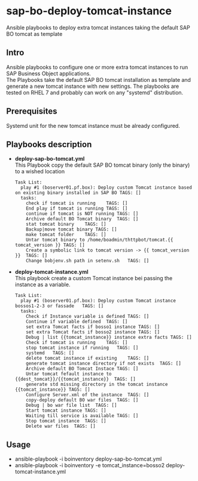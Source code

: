 # sap-bo-deploy-tomcat-instance
Ansible playbooks to deploy extra tomcat instances taking the default SAP BO tomcat as template
## Intro
Ansible playbooks to configure one or more extra tomcat instances to run SAP Business Object applications. \
The Playbooks take the default SAP BO tomcat installation as template and generate a new tomcat instance with new settings.
The playbooks are tested on RHEL 7 and probably can work on any "systemd" distribution.
## Prerequisites
Systemd unit for the new tomcat instance must be already configured.
## Playbooks description
* **deploy-sap-bo-tomcat.yml** \
This Playbook copy the default SAP BO tomcat binary (only the binary) to a wished location
  ```
  Task List:
    play #1 (boserver01.pf.box): Deploy custom Tomcat instance based on existing binary installed in SAP BO	TAGS: []
    tasks:
      check if tomcat is running	TAGS: []
      End play if tomcat is running	TAGS: []
      continue if tomcat is NOT running	TAGS: []
      Archive default BO Tomcat binary	TAGS: []
      stat tomcat binary	TAGS: []
      Backup|move tomcat binary	TAGS: []
      make tomcat folder	TAGS: []
      Untar tomcat binary to /home/boadmin/thttpbot/tomcat.{{ tomcat_version }}	TAGS: []
      Create a symbolic link to tomcat version -> {{ tomcat_version }}	TAGS: []
      Change bobjenv.sh path in setenv.sh	TAGS: []
  ```
* **deploy-tomcat-instance.yml** \
  This playbook create a custom Tomcat instance bei passing the instance as a variable.
  ```
  Task List:
    play #1 (boserver01.pf.box): Deploy custom Tomcat instance bossos1-2-3 or fassade	TAGS: []
    tasks:
      Check if Instance variable is defined	TAGS: []
      Continue if variable defined	TAGS: []
      set extra Tomcat facts if bosso1 instance	TAGS: []
      set extra Tomcat facts if bosso2 instance	TAGS: []
      Debug | list {{tomcat_instance}} instance extra facts	TAGS: []
      Check if tomcat is running	TAGS: []
      stop tomcat instance if running	TAGS: []
      systemd	TAGS: []
      delete tomcat instance if existing	TAGS: []
      generate tomcat instance directory if not exists	TAGS: []
      Archive default BO Tomcat Instace	TAGS: []
      Untar tomcat fefault instance to {{dest_tomcat}}/{{tomcat_instance}}	TAGS: []
      generate std missing directory in the tomcat instance {{tomcat_instance}}	TAGS: []
      Configure Server.xml of the instance	TAGS: []
      copy-deploy default BO war files	TAGS: []
      Debug | bo war file list	TAGS: []
      Start tomcat instance	TAGS: []
      Waiting till service is available	TAGS: []
      Stop tomcat instance	TAGS: []
      Delete war files	TAGS: []
   ```
## Usage
* ansible-playbook -i boinventory deploy-sap-bo-tomcat.yml
* ansible-playbook -i boinventory -e tomcat_instance=bosso2 deploy-tomcat-instance.yml 
